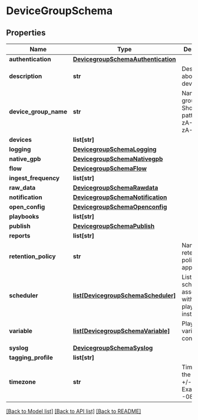 # DeviceGroupSchema

## Properties
Name | Type | Description | Notes
------------ | ------------- | ------------- | -------------
**authentication** | [**DevicegroupSchemaAuthentication**](DevicegroupSchemaAuthentication.md) |  | [optional] 
**description** | **str** | Description about the device group | [optional] 
**device_group_name** | **str** | Name of the group. Should be of pattern [a-zA-Z][a-zA-Z0-9-]* | 
**devices** | **list[str]** |  | [optional] 
**logging** | [**DevicegroupSchemaLogging**](DevicegroupSchemaLogging.md) |  | [optional] 
**native_gpb** | [**DevicegroupSchemaNativegpb**](DevicegroupSchemaNativegpb.md) |  | [optional] 
**flow** | [**DevicegroupSchemaFlow**](DevicegroupSchemaFlow.md) |  | [optional] 
**ingest_frequency** | **list[str]** |  | [optional] 
**raw_data** | [**DevicegroupSchemaRawdata**](DevicegroupSchemaRawdata.md) |  | [optional] 
**notification** | [**DevicegroupSchemaNotification**](DevicegroupSchemaNotification.md) |  | [optional] 
**open_config** | [**DevicegroupSchemaOpenconfig**](DevicegroupSchemaOpenconfig.md) |  | [optional] 
**playbooks** | **list[str]** |  | [optional] 
**publish** | [**DevicegroupSchemaPublish**](DevicegroupSchemaPublish.md) |  | [optional] 
**reports** | **list[str]** |  | [optional] 
**retention_policy** | **str** | Name of the retention policy to be applied | [optional] 
**scheduler** | [**list[DevicegroupSchemaScheduler]**](DevicegroupSchemaScheduler.md) | List of schedulers associated with the playbook instances | [optional] 
**variable** | [**list[DevicegroupSchemaVariable]**](DevicegroupSchemaVariable.md) | Playbook variable configuration | [optional] 
**syslog** | [**DevicegroupSchemaSyslog**](DevicegroupSchemaSyslog.md) |  | [optional] 
**tagging_profile** | **list[str]** |  | [optional] 
**timezone** | **str** | Timezone in the format +/-hh:mm, Example: -08:00 | [optional] 

[[Back to Model list]](../README.md#documentation-for-models) [[Back to API list]](../README.md#documentation-for-api-endpoints) [[Back to README]](../README.md)


